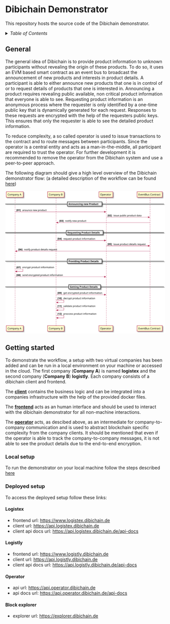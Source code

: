 # Dibichain Demonstrator

This repository hosts the source code of the Dibichain demonstrator.

<details><summary><i>Table of Contents</i></summary>
<p>

- [Dibichain Demonstrator](#dibichain-demonstrator)
  - [General](#general)
  - [Getting started](#getting-started)
    - [Local setup](#local-setup)
    - [Deployed setup](#deployed-setup)
      - [Logistex](#logistex)
      - [Logistly](#logistly)
      - [Operator](#operator)
      - [Block explorer](#block-explorer)

</p>
</details>


## General

The general idea of Dibichain is to provide product information to unknown participants without revealing the origin of these products.
To do so, it uses an EVM based smart contract as an event bus to broadcast the announcement of new products and interests in product details. A participant is able to either announce new products that one is in control of or to request details of products that one is interested in. Announcing a product requires revealing public available, non critical product information that everyone is able to see.
Requesting product information is an anonymous process where the requester is only identified by a one-time public key that is dynamically generated for each request. Responses to these requests are encrypted with the help of the requesters public keys. This ensures that only the requester is able to see the detailed product information.

To reduce complexity, a so called operator is used to issue transactions to the contract and to route messages between participants. Since the operator is a central entity and acts as a man-in-the-middle, all participant are required to trust the operator. For further development it is recommended to remove the operator from the Dibichain system and use a peer-to-peer approach.

The following diagram should give a high level overview of the Dibichain demonstrator flow: (a detailed description of the workflow can be found [here](docs/markdown/detailed-flow.md))

![](docs/plantuml/out/flow-high-level.svg)


## Getting started

To demonstrate the workflow, a setup with two virtual companies has been added and can be run in a local environment on your machine or accessed in the cloud. The first company (**Company A**) is named **logistex** and the second company (**Company B**) **logistly**.
Each company consists of a dibichain client and frontend.

The [**client**](packages/company-client/) contains the business logic and can be integrated into a companies infrastructure with the help of the provided docker files.

The [**frontend**](packages/company-frontend/) acts as an human interface and should be used to interact with the dibichain demonstrator for all non-machine interactions.

The [**operator**](packages/operator/) acts, as descibed above, as an intermediate for company-to-company communication and is used to abstract blockchain specific complexity from the company clients. It should be mentioned that even if the operator is able to track the company-to-company messages, it is not able to see the product details due to the end-to-end encryption.


### Local setup

To run the demonstrator on your local machine follow the steps described [here](local-demo/README.md)


### Deployed setup

To access the deployed setup follow these links:

#### Logistex

- frontend url: https://www.logistex.dibichain.de
- client url: https://api.logistex.dibichain.de
- client api docs url: https://api.logistex.dibichain.de/api-docs


#### Logistly

- frontend url: https://www.logistly.dibichain.de
- client url: https://api.logistly.dibichain.de
- client api docs url: https://api.logistly.dibichain.de/api-docs


#### Operator

- api url: https://api.operator.dibichain.de
- api docs url: https://api.operator.dibichain.de/api-docs


#### Block explorer

- explorer url: https://explorer.dibichain.de